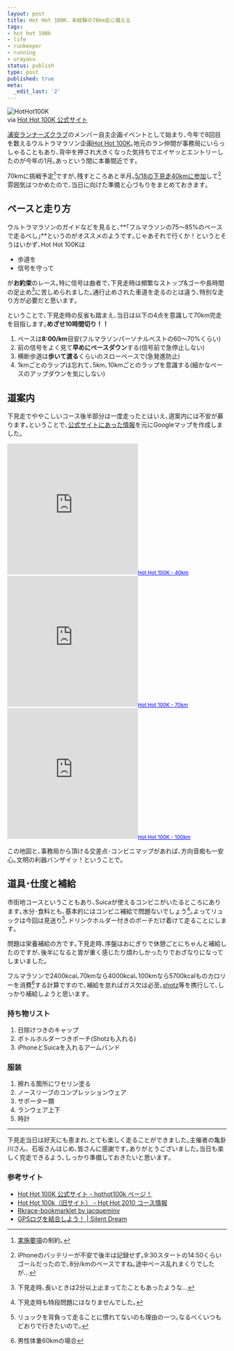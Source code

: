 ```yaml
---
layout: post
title: Hot Hot 100K、未経験の70km走に備える
tags:
- hot hot 100k
- life
- runkeeper
- running
- urayasu
status: publish
type: post
published: true
meta:
  _edit_last: '2'
---
```

![HotHot100K](http://lh3.ggpht.com/-J9j2gfd1qP4/UZmxfm_HqGI/AAAAAAAAA9M/0Ht-Up8gutE/s720/2013_%2525205_20_14_15.jpg)  
via [Hot Hot 100K 公式サイト](http://hothot100k.jimdo.com/)

[浦安ランナーズクラブ](http://homepage2.nifty.com/URC/)のメンバー自主企画イベントとして始まり､今年で8回目を数えるウルトラマラソン企画[Hot Hot 100K](http://hothot100k.jimdo.com/)｡地元のラン仲間が事務局にいらっしゃることもあり､背中を押され大きくなった気持ちでエイヤッとエントリーしたのが今年の1月｡あっという間に本番間近です｡

70kmに挑戦予定[^01]ですが､残すところあと半月｡[5/18の下見走40kmに参加](http://runkeeper.com/user/harupong/activity/182542362)して[^00]雰囲気はつかめたので､当日に向けた準備と心づもりをまとめておきます｡
<!--more-->
## ペースと走り方

ウルトラマラソンのガイドなどを見ると､**｢フルマラソンの75～85%のペースで走るべし｣**というのがオススメのようです｡じゃあそれで行くか！というとそうはいかず､Hot Hot 100Kは

- 歩道を
- 信号を守って

が**お約束**のレース｡特に信号は曲者で､下見走時は頻繁なストップ&ゴーや長時間の足止め[^02]に苦しめられました｡通行止めされた車道を走るのとは違う､特別な走り方が必要だと思います｡

ということで､下見走時の反省も踏まえ､当日は以下の4点を意識して70km完走を目指します｡**めざせ10時間切り！！**

1. ペースは**8:00/km**目安(フルマラソンパーソナルベストの60～70%くらい)
2. 前の信号をよく見て**早めにペースダウン**する(信号前で急停止しない)
3. 横断歩道は**歩いて渡る**くらいのスローペースで(急発進防止)
4. 1kmごとのラップは忘れて､5km､10kmごとのラップを意識する(細かなペースのアップダウンを気にしない)

## 道案内

下見走でややこしいコース後半部分は一度走ったとはいえ､道案内には不安が募ります｡ということで､[公式サイトにあった情報](http://www14.atwiki.jp/hothotrunning/pages/108.html)を元にGoogleマップを作成しました｡

<iframe width="300" height="300" frameborder="0" scrolling="no" marginheight="0" marginwidth="0" src="https://maps.google.co.jp/maps/ms?msa=0&amp;msid=216712181577858714920.0004dd1cee8f0f7a39498&amp;brcurrent=3,0x605d1b87f02e57e7:0x2e01618b22571b89,0&amp;ie=UTF8&amp;t=m&amp;ll=35.554574,139.758453&amp;spn=0.167589,0.205994&amp;z=11&amp;output=embed"></iframe><small><a href="https://maps.google.co.jp/maps/ms?msa=0&amp;msid=216712181577858714920.0004dd1cee8f0f7a39498&amp;brcurrent=3,0x605d1b87f02e57e7:0x2e01618b22571b89,0&amp;ie=UTF8&amp;t=m&amp;ll=35.554574,139.758453&amp;spn=0.167589,0.205994&amp;z=11&amp;source=embed" style="color:#0000FF;text-align:left">Hot Hot 100K - 40km</a></small>

<iframe width="300" height="300" frameborder="0" scrolling="no" marginheight="0" marginwidth="0" src="https://maps.google.co.jp/maps/ms?msa=0&amp;msid=216712181577858714920.0004dccbbe0ae70cf3233&amp;brcurrent=3,0x60185becbbb66509:0x69683f660285400,0&amp;ie=UTF8&amp;t=m&amp;ll=35.482479,139.64447&amp;spn=0.167739,0.205994&amp;z=11&amp;output=embed"></iframe><small><a href="https://maps.google.co.jp/maps/ms?msa=0&amp;msid=216712181577858714920.0004dccbbe0ae70cf3233&amp;brcurrent=3,0x60185becbbb66509:0x69683f660285400,0&amp;ie=UTF8&amp;t=m&amp;ll=35.482479,139.64447&amp;spn=0.167739,0.205994&amp;z=11&amp;source=embed" style="color:#0000FF;text-align:left">Hot Hot 100K - 70km</a></small>

<iframe width="300" height="300" frameborder="0" scrolling="no" marginheight="0" marginwidth="0" src="https://maps.google.co.jp/maps/ms?msa=0&amp;msid=216712181577858714920.0004dccb882e3107b2f2d&amp;brcurrent=3,0x601854c7fb67d4ab:0x11f79cd042272356,0&amp;ie=UTF8&amp;t=m&amp;ll=35.440533,139.496155&amp;spn=0.335653,0.411987&amp;z=10&amp;output=embed"></iframe><small><a href="https://maps.google.co.jp/maps/ms?msa=0&amp;msid=216712181577858714920.0004dccb882e3107b2f2d&amp;brcurrent=3,0x601854c7fb67d4ab:0x11f79cd042272356,0&amp;ie=UTF8&amp;t=m&amp;ll=35.440533,139.496155&amp;spn=0.335653,0.411987&amp;z=10&amp;source=embed" style="color:#0000FF;text-align:left">Hot Hot 100K - 100km</a></small>

この地図と､事務局から頂ける交差点･コンビニマップがあれば､方向音痴も一安心｡文明の利器バンザイッ！ということで｡

## 道具･仕度と補給

市街地コースということもあり､Suicaが使えるコンビニがいたるところにあります｡水分･食料とも､基本的にはコンビニ補給で問題ないでしょう[^03]｡よってリュックは今回は見送り[^05]､ドリンクホルダー付きのポーチだけ着けて走ることにします｡

問題は栄養補給の方です｡下見走時､序盤はおにぎりで休憩ごとにちゃんと補給したのですが､後半になると胃が重く感じたり煩わしかったりでおざなりになってしまいました｡

フルマラソンで2400kcal､70kmなら4000kcal､100kmなら5700kcalものカロリーを消費[^04]する計算ですので､補給を怠ればガス欠は必至｡[shotz](http://www.shotzjapan.jp/contents.html)等を携行して､しっかり補給しようと思います｡

### 持ち物リスト

1. 日除けつきのキャップ
2. ボトルホルダーつきポーチ(Shotzも入れる)
3. iPhoneとSuicaを入れるアームバンド

### 服装

1. 擦れる箇所にワセリン塗る
2. ノースリーブのコンプレッションウェア
3. サポーター類
3. ランウェア上下
3. 時計

----------

下見走当日は好天にも恵まれ､とても楽しく走ることができました｡主催者の亀卦川さん、石坂さんはじめ､皆さんに感謝です｡ありがとうございました｡当日も楽しく完走できるよう､しっかり準備しておきたいと思います｡

### 参考サイト
- [Hot Hot 100K 公式サイト - hothot100k ページ！](http://hothot100k.jimdo.com/)
- [Hot Hot 100k（旧サイト） - Hot Hot 2010 コース情報](http://www14.atwiki.jp/hothotrunning/pages/108.html)
- [Rkrace-bookmarklet by jacqueminv](http://jacqueminv.github.io/rkrace-bookmarklet/)
- [GPSログを結合しよう！ | Silent Dream](http://blog.hopelaboratory.net/silentdream/?p=2071)

[^00]: iPhoneのバッテリーが不安で後半は記録せず｡9:30スタートの14:50くらいゴールだったので､8分/kmのペースですね｡途中ペース乱れまくりでしたが...

[^01]: [実施要項](http://hothot100k.jimdo.com/%E5%AE%9F%E6%96%BD%E8%A6%81%E9%A0%85-1/)の制約｡

[^02]: 下見走時､長いときは2分以上止まってたこともあったような...

[^03]: 下見走時も特段問題にはなりませんでした｡

[^04]: 男性体重60kmの場合

[^05]: リュックを背負って走ることに慣れてないのも理由の一つ｡なるべくいつもどおりで行きたいので｡
